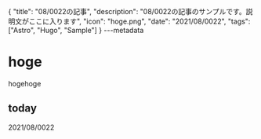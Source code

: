 {
  "title": "08/0022の記事",
  "description": "08/0022の記事のサンプルです。説明文がここに入ります",
  "icon": "hoge.png",
  "date": "2021/08/0022",
  "tags": ["Astro", "Hugo", "Sample"]
}
---metadata

# hoge
hogehoge

## today
2021/08/0022